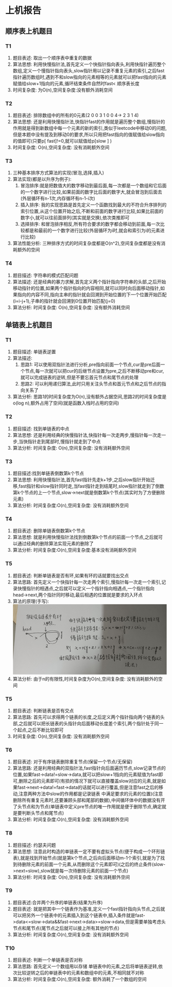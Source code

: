 # 上机报告
## 顺序表上机题目
### T1 
1. 题目表述: 取出一个顺序表中重复的数据
2. 算法思想: 利用快慢指针法,首先定义一个快指针指向表头,利用快指针遍历整个数组,定义一个慢指针指向表头,slow指针用以记录不重复元素的索引,之后fast指针遍历数组时,遇到不和slow指向的元素相等的元素就可以把fast指向的元素赋值给slow+1指向的元素,循环结束条件自然时fast< 顺序表长度
3. 时间复杂度: 为O(n),空间复杂度:没有额外消耗空间
### T2
1. 题目表述: 排除数组中的所有的0元素(2 0 0 3 1 0 0 4-> 2 3 1 4)
2. 算法思想: 还是利用快慢指针法,快指针fast的作用就是遍历整个数组,慢指针的作用就是得到新数组中每一个元素的新的索引,类似于leetcode中移动0的问题,但是本题中没有提及到移动0的要求,所以只用把fast指向的值赋值给slow指向的值即可(只要p[ fast]!=0,就可以赋值给p[slow ] )
3. 时间复杂度: O(n),空间复杂度: 没有消耗额外空间
### T3
1. 三种基本排序方式算法的实现(冒泡,选择,插入)
2. 算法实现(都是以升序为例子):
    1. 冒泡排序:就是把数值大的数字移动到最后面,每一次都是一个数组和它后面的一个数字进行比较,如果前面的数字比后面的数字大,就会冒泡到后面去(外层循环有n-1次,内存循环有n-1-i次)
    2. 插入排序: 我的实现思路是首先定义一个函数找到最大的不符合升序排列的索引位置,从这个位置开始之后,不断和前面的数字进行比较,如果比前面的数字小,就可以往前面排列(其实就是交换),依次类推即可
    3. 选择排序: 和冒泡排序相反,所有符合要求的数字都会移动到前面,每一次比较都是和最前的一个数字进行比较(外层循环为i时,就会和索引为i的元素进行比较)
3. 算法性能分析: 三种排序方式的时间复杂度都是O(n^2),空间复杂度都是没有消耗额外的空间
### T4
1. 题目描述: 字符串的模式匹配问题
2. 算法描述: 还是经典的暴力求解,首先定义两个指针指向字符串的头部,之后开始移动指针的位置,如果两个指针指向的内容相同,就可以同时向后面移动指针,如果指向的内容不同,指向主串的指针就会回溯到开始位置的下一个位置开始匹配(i=i-j+1),子串的指针就会回溯到0位置开始匹配(j=0)
3. 算法分析: 时间复杂度: O(n),空间复杂度: 没有额外消耗空间
## 单链表上机题目
### T1
1. 题目描述: 单链表逆置
2. 算法描述:
    1. 思路1: 可以使用双指针法进行分析,pre指向前面一个节点,cur是pre后面一个节点,每一次就可以把cur的后继节点设置为pre,之后不断移动pre和cur,就可以完成链表的逆转,但是不要忘首元节点和尾节点的处理
    2. 思路2: 可以利用递归算法,此时只用关注头节点和首元节点和之后节点的指向关系了
3. 算法分析: 思路1的时间复杂度为O(n),没有额外占据空间,思路2的时间复杂度是o(log n),额外占用了空间(就是函数入栈时占用的空间)
### T2
1. 题目描述: 找到单链表的中点
2. 算法思想: 还是利用经典的快慢指针法,快指针每一次走两步,慢指针每一次走一步,当快指针走到尾部时,慢指针就走到了中点
3. 算法分析: 时间复杂度: O(n),空间复杂度: 没有消耗额外空间
### T3
1. 题目描述:找到单链表倒数第k个节点
2. 算法思想: 利用快慢指针法,首先fast指针先走k+1步,之后slow指针开始迁移,fast指针和slow指针同时走,当fast指针走到结尾时,slow指针就走到了倒数第k个节点的上一个节点,slow->next就是倒数第k个节点(其实时为了方便删除元素)
3. 算法分析: 时间复杂度:O(n),空间复杂度: 没有消耗额外空间
### T4
1. 题目表述: 删除单链表倒数第k个节点
2. 算法思想: 就是利用快慢指针法找到倒数第k个节点的前面一个节点,之后就可以通过经典的删除算法实现元素的删除了
3. 算法分析: 时间复杂度:O(n),空间复杂度:基本没有消耗额外空间
### T5
1. 题目表述: 判断单链表是否有环,如果有环的话就要找出交点
2. 算法思路: 首先定义一个快指针每一次走两个索引,慢指针每一次走一个索引,记录快慢指针的相遇点,之后就可以定义一个指针指向相遇点,一个指针指向head->next,两个指针同时移动,最后相遇的位置就是要求的入环点
3. 算法的原理(手写):
![alt text](IMG_20240310_222711_edit_770234309507139.jpg)
4. 算法分析: 由于n的有限性,时间复杂度为O(n),空间复杂度: 没有消耗额外的空间
### T5
1. 题目表述: 判断链表是否有交点
2. 算法思路: 首先可以求得两个链表的长度,之后定义两个指针指向两个链表的头部,之后就可以把长链表的头指针向后面移动长度差个索引,两个指针处于同一个起点,之后不断比较即可
3. 时间复杂度: O(n),空间复杂度: 没有消耗额外空间
### T6
1. 题目表述: 对于有序链表删除重复节点(保留一个节点/无保留)
2. 算法思路: 还是利用经典的双指针法,fast指针向后面遍历节点,slow记录节点的位置,如果fast->data!=slow->data,就可以把slow+1指向的元素赋值为fast即可,删除之后的元素即可(有损的情况下就可以直接覆盖slow对应的元素,就是如果fast->next->data!=fast->data的话就可以进行覆盖,但是注意fast之后的移动,注意两种方法中slow的作用都是记录链表 中满足要求的元素的位置)(注意删除所有重复元素时,还要兼顾头部和尾部的数据),中间循环体中的数据没有开了头节点和为节点(单链表中定义pre节点的唯一作用就是便于删除节点,确定就是要判断头节点和尾节点)
3. 算法分析: 时间复杂度:O(n),空间复杂度: 没有消耗额外空间
### T8
1. 题目描述: 约瑟夫问题
2. 算法思想: 注意此时构造的单链表一定不要有虚拟头节点(便于构成一个环形链表),就是找到开始节点(就是第k个节点,之后向后面移动m-1个索引,就是为了找到待删除元素的前面一个元素,从而删除这个元素即可)(之后的终止条件(slow->next=slow),slow就是每一次待删除元素的前面一个节点)
3. 算法分析: 时间复杂度: O(n),空间复杂度: 没有消耗额外空间
### T9
1. 题目表述:合并两个升序的单链表(结果为升序)
2. 题目表述: 就是把其中一个链表作为基准,定义一个fast指针指向头节点,之后就可以把另外一个链表中的元素插入到这个链表中,插入条件就是fast->data<=slow->data&&fast->next->data>=slow->data,但是需要单独考虑头节点和尾节点(尾节点之后就可以接上所有其他的节点)
3. 算法分析: 时间复杂度:O(n),空间复杂度: 没有消耗额外空间
### T10
1. 题目表述: 判断一个单链表是否对称
2. 算法思路: 首先定义一个数组用以存储 单链表中的元素,之后将单链表逆转,依次比较逆转之后的单链表中的元素和数组中的元素,不相同就不对称
3. 算法分析: 时间复杂度:O(n),空间复杂度: 额外消耗了一个数组的空间

